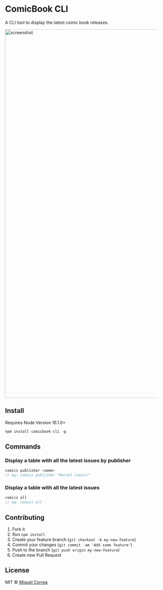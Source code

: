 # ComicBook CLI

A CLI tool to display the latest comic book releases.

<img width="1211" alt="screenshot" src="https://user-images.githubusercontent.com/11799597/169952087-395c998a-385a-4763-b7b0-7db3ba7bc8a6.png">

## Install



Requires Node Version 16.1.0+

```js
npm install comicbook-cli -g
```

## Commands

### Display a table with all the latest issues by publisher

```js
comics publisher <name>
// eg: comics publisher "Marvel Comics"
```

### Display a table with all the latest issues

```js
comics all
// eg: comics all
```

## Contributing

1. Fork it
2. Run `npm install`
3. Create your feature branch (`git checkout -b my-new-feature`)
4. Commit your changes (`git commit -am 'Add some feature'`)
5. Push to the branch (`git push origin my-new-feature`)
6. Create new Pull Request

## License

MIT © [Miguel Correa](http://github.com/miguelc1221)
